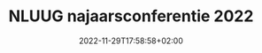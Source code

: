 ---
categories:
- conferenties
- evenementen
date: 2022-11-29T17:58:58+02:00
description: "De NLUUG najaarsconferentie werd gehouden op dinsdag 29 november 2022 in het Van der Valk Hotel Utrecht."
tags:
- conferenties
slug:
title: "NLUUG najaarsconferentie 2022"
layout: schedule-event
event_title: "NLUUG najaarsconferentie 2022"
event_start: 2022-11-29T08:30:00+02:00
event_end: 2022-11-29T18:00:00+02:00
event_timezone: Europe/Amsterdam
event_location: Van der Valk Hotel Utrecht
event_address:
  street_address: "Winthontlaan 4-6"
  postal_code: "3526 KV"
  city: "Utrecht"
  country_name: "The Netherlands"
event_members_only: true
event_schedule:
  title: Programma
  description: 
  columns: 4
  headers:
  - header:
    width: 10
  - header:
    text: Zaal 1
    center: true
    width: 30
  - header:
    text: Zaal 2
    center: true
    width: 30
  - header:
    text: Zaal 3
    center: true
    width: 30
  rows:
  - row:
    columns:
    - column:
      time: 08:30
    - column:
      textfield:
        text: Inschrijving, ontvangst, koffie
      size: 3
      center: true
  - row:
    columns:
    - column:
      time: 09:15
    - column:
      textfield:
        text: Openingswoord
      center: true
      size: 3
  - row:
    columns:
    - column:
      time: 09:30
    - column:
      talk:
        speaker: Lucinda Sterk
        title: Talk nerdy to me
        keynote: true
        link:
      center: true
      size: 3
  - row:
    columns:
    - column:
      time: 10:30
    - column:
      textfield:
        text: Koffiepauze
      center: true
      size: 3
  - row:
    columns:
    - column:
      time: 11:00
    - column:
      talk:
        speaker: Riccardo ten Cate en Glenn ten Cate
        title: Exploitation, automation, mitigation
        link:
    - column:
      talk:
        speaker: Mike Ciavarella
        title: This is just temporary
    - column:
      talk:
        speaker: Melchior Aelmans
        title: Exploring quantum Technology for Networking
  - row:
    columns:
    - column:
      time: 11:45
    - column:
      size: 3
  - row:
    columns:
    - column:
      time: 11:50
    - column:
      talk:
        speaker: Rob Hulsebos
        title: OT Cybersecurity Challenges
    - column:
      talk:
        speaker: Michiel Leenaars
        title: "NLnet and NGI Zero: working for the internet"
    - column:
      talk:
        speaker: Sake Blok
        title: "LOG4SHELL: Getting to know your adversary"
  - row:
    columns:
    - column:
      time: 12:35
    - column:
      textfield:
        text: Lunch
      center: true
      size: 3
  - row:
    columns:
    - column:
      time: 14:00
    - column:
      talk:
        speaker: Francisco Dominguez and Zawadi Done
        title: Automating incindent response should be the default
    - column:
      talk:
        speaker: Andreas Hülsing
        title: "An update on NIST's PQC standardization process"
    - column:
      talk:
        speaker: Kris Buytaert
        title: Help My Datacenter is On Fire
  - row:
    columns:
    - column:
      time: 14:45
    - column:
      size: 3
  - row:
    columns:
    - column:
      time: 14:50
    - column:
      talk:
        speaker: Jean-Paul Sablerolle
        title: Power to the Open Source
    - column:
      talk:
        speaker: Filip Chyla
        title: Cloud-Native Security with the OWASP Cloud-Native Application Security Top 10
    - column:
      talk:
        speaker: Toshaan Bharvani
        title: Why Open Technologies need to use Open Technologies
  - row:
    columns:
    - column:
      time: 15:35
    - column:
      textfield:
        text: Koffiepauze
      center: true
      size: 3
  - row:
    columns:
    - column:
      time: 16:00
    - column:
      talk:
        speaker: Marcel van der Velde
        title: Heuristic Park (why we can fake it until we make it)
    - column:
      talk:
        speaker: Ondřej Caletka
        title: Run your own networking lab with Vagrant and Ansible
        link:
    - column:
      talk:
        speaker: Joost van Dijk
        title: "From passwords to passkeys: What's new with FIDO"
  - row:
    columns:
    - column:
      time: 16:45
    - column:
      size: 3
  - row:
    columns:
    - column:
      time: 16:50
    - column:
      talk:
        speaker: "-"
        title: "-"
    - column:
      talk:
        speaker: Marcel Kornegoor
        title: "Course as Code: the future of AT Computing's training courses"
        link:
    - column:
      talk:
        speaker: Joyce Mellens
        title: "Caer: An IoT Firewall for consumers"
  - row:
    columns:
    - column:
      time: 17:55
    - column:
      textfield:
        text: Borrel, gesponsord door AT-Computing, en keysigning party (download manual)
      center: true
      size: 3
---